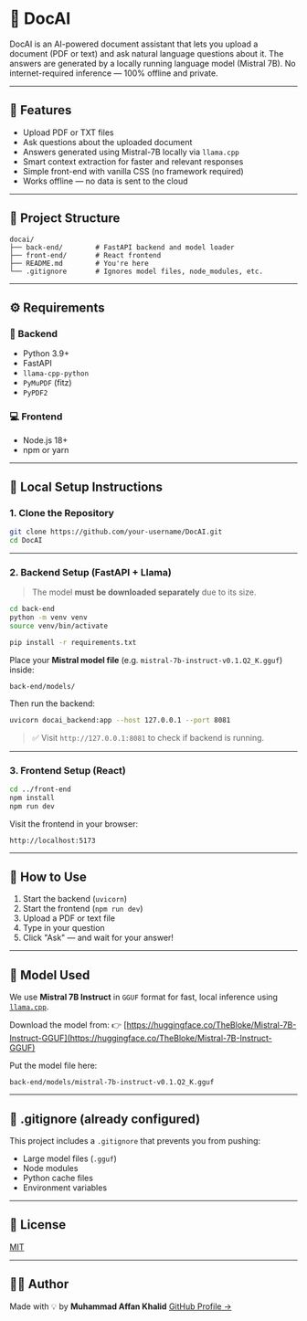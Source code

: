# 🧠 DocAI

DocAI is an AI-powered document assistant that lets you upload a document (PDF or text) and ask natural language questions about it. The answers are generated by a locally running language model (Mistral 7B). No internet-required inference — 100% offline and private.

---

## 🚀 Features

* Upload PDF or TXT files
* Ask questions about the uploaded document
* Answers generated using Mistral-7B locally via `llama.cpp`
* Smart context extraction for faster and relevant responses
* Simple front-end with vanilla CSS (no framework required)
* Works offline — no data is sent to the cloud

---

## 🧱 Project Structure

```
docai/
├── back-end/        # FastAPI backend and model loader
├── front-end/       # React frontend
├── README.md        # You're here
└── .gitignore       # Ignores model files, node_modules, etc.
```

---

## ⚙️ Requirements

### 🔧 Backend

* Python 3.9+
* FastAPI
* `llama-cpp-python`
* `PyMuPDF` (fitz)
* `PyPDF2`

### 💻 Frontend

* Node.js 18+
* npm or yarn

---

## 🧪 Local Setup Instructions

### 1. Clone the Repository

```bash
git clone https://github.com/your-username/DocAI.git
cd DocAI
```

---

### 2. Backend Setup (FastAPI + Llama)

> The model **must be downloaded separately** due to its size.

```bash
cd back-end
python -m venv venv
source venv/bin/activate

pip install -r requirements.txt
```

Place your **Mistral model file** (e.g. `mistral-7b-instruct-v0.1.Q2_K.gguf`) inside:

```
back-end/models/
```

Then run the backend:

```bash
uvicorn docai_backend:app --host 127.0.0.1 --port 8081
```

> ✅ Visit `http://127.0.0.1:8081` to check if backend is running.

---

### 3. Frontend Setup (React)

```bash
cd ../front-end
npm install
npm run dev
```

Visit the frontend in your browser:

```
http://localhost:5173
```

---

## 📝 How to Use

1. Start the backend (`uvicorn`)
2. Start the frontend (`npm run dev`)
3. Upload a PDF or text file
4. Type in your question
5. Click "Ask" — and wait for your answer!

---

## 🧠 Model Used

We use **Mistral 7B Instruct** in `GGUF` format for fast, local inference using [`llama.cpp`](https://github.com/ggerganov/llama.cpp).

Download the model from:
👉 [https://huggingface.co/TheBloke/Mistral-7B-Instruct-GGUF](https://huggingface.co/TheBloke/Mistral-7B-Instruct-GGUF)

Put the model file here:

```
back-end/models/mistral-7b-instruct-v0.1.Q2_K.gguf
```

---

## 📁 .gitignore (already configured)

This project includes a `.gitignore` that prevents you from pushing:

* Large model files (`.gguf`)
* Node modules
* Python cache files
* Environment variables

---





## 📄 License

[MIT](LICENSE)

---

## 🧓‍♂️ Author

Made with 💡 by **Muhammad Affan Khalid**
[GitHub Profile →](https://github.com/muhammadaffankhalid)
